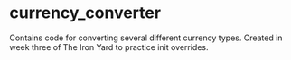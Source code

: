 # currency_converter

Contains code for converting several different currency types. 
Created in week three of The Iron Yard to practice init overrides.
